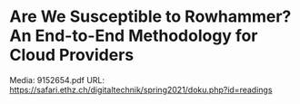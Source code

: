 # Are We Susceptible to Rowhammer? An End-to-End Methodology for Cloud Providers

Media: 9152654.pdf
URL: https://safari.ethz.ch/digitaltechnik/spring2021/doku.php?id=readings